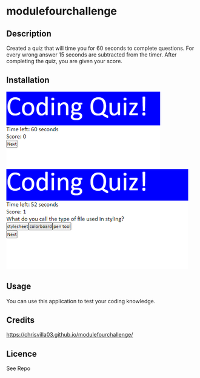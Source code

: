 # modulefourchallenge

## Description
Created a quiz that will time you for 60 seconds to complete questions. For every wrong answer 15 seconds are subtracted from the timer. After completing the quiz, you are given your score.

## Installation
![alt text](<Screenshot (314).png>)
![alt text](<Screenshot (315).png>)
## Usage
You can use this application to test your coding knowledge.

## Credits
https://chrisvilla03.github.io/modulefourchallenge/

## Licence
See Repo
